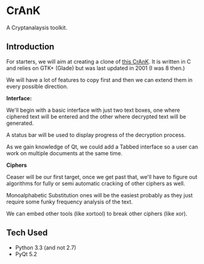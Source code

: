 # CrAnK

A Cryptanalaysis toolkit.

## Introduction

For starters, we will aim at creating a clone of [this CrAnK](http://crank.sourceforge.net/about.html). It is written in C and relies on GTK+ (Glade) but was last updated in 2001 (I was 8 then.)

We will have a lot of features to copy first and then we can extend them in every possible direction.

**Interface:**

We'll begin with a basic interface with just two text boxes, one where ciphered text will be entered and the other where decrypted text will be generated.

A status bar will be used to display progress of the decryption process.

As we gain knowledge of Qt, we could add a Tabbed interface so a user can work on multiple documents at the same time.

**Ciphers**

Ceaser will be our first target, once we get past that, we'll have to figure out algorithms for fully or semi automatic cracking of other ciphers as well.

Monoalphabetic Substitution ones will be the easiest probably as they just require some funky frequency analysis of the text.

We can embed other tools (like xortool) to break other ciphers (like xor).

## Tech Used

* Python 3.3 (and not 2.7)
* PyQt 5.2
